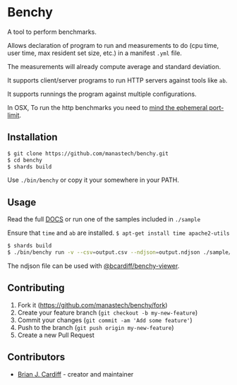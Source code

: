 # Benchy

A tool to perform benchmarks.

Allows declaration of program to run and measurements to do (cpu time, user time, max resident set size, etc.) in a manifest `.yml` file.

The measurements will already compute average and standard deviation.

It supports client/server programs to run HTTP servers against tools like `ab`.

It supports runnings the program against multiple configurations.

In OSX, To run the http benchmarks you need to [mind the ephemeral port-limit](http://danielmendel.github.io/blog/2013/04/07/benchmarkers-beware-the-ephemeral-port-limit/).

## Installation

```sh
$ git clone https://github.com/manastech/benchy.git
$ cd benchy
$ shards build
```

Use `./bin/benchy` or copy it your somewhere in your PATH.

## Usage

Read the full [DOCS](./DOCS.md) or run one of the samples included in `./sample`

Ensure that `time` and `ab` are installed. `$ apt-get install time apache2-utils`

```sh
$ shards build
$ ./bin/benchy run -v --csv=output.csv --ndjson=output.ndjson ./sample/http.yml
```

The ndjson file can be used with [@bcardiff/benchy-viewer](https://observablehq.com/@bcardiff/benchy-viewer).

## Contributing

1. Fork it (<https://github.com/manastech/benchy/fork>)
2. Create your feature branch (`git checkout -b my-new-feature`)
3. Commit your changes (`git commit -am 'Add some feature'`)
4. Push to the branch (`git push origin my-new-feature`)
5. Create a new Pull Request

## Contributors

- [Brian J. Cardiff](https://github.com/bcardiff) - creator and maintainer
